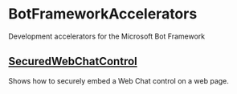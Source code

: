 # BotFrameworkAccelerators
Development accelerators for the Microsoft Bot Framework

## [SecuredWebChatControl](SecuredWebChatControl/README.md)
Shows how to securely embed a Web Chat control on a web page. 
